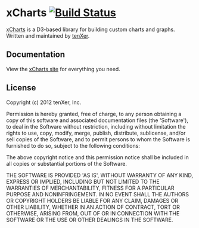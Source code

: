 # xCharts [![Build Status](https://secure.travis-ci.org/tenXer/xcharts.png?branch=master)](http://travis-ci.org/tenxer/xcharts)

[xCharts](http://tenxer.github.com/xcharts/) is a D3-based library for building custom charts and graphs. Written and
maintained by [tenXer](https://www.tenxer.com).

## Documentation

View the [xCharts site](http://tenxer.github.com/xcharts/) for everything you need.

## License

Copyright (c) 2012 tenXer, Inc.

Permission is hereby granted, free of charge, to any person obtaining a copy of this software and associated
documentation files (the 'Software'), to deal in the Software without restriction, including without limitation the
rights to use, copy, modify, merge, publish, distribute, sublicense, and/or sell copies of the Software, and to permit
persons to whom the Software is furnished to do so, subject to the following conditions:

The above copyright notice and this permission notice shall be included in all copies or substantial portions of the
Software.

THE SOFTWARE IS PROVIDED 'AS IS', WITHOUT WARRANTY OF ANY KIND, EXPRESS OR IMPLIED, INCLUDING BUT NOT LIMITED TO THE
WARRANTIES OF MERCHANTABILITY, FITNESS FOR A PARTICULAR PURPOSE AND NONINFRINGEMENT. IN NO EVENT SHALL THE AUTHORS OR
COPYRIGHT HOLDERS BE LIABLE FOR ANY CLAIM, DAMAGES OR OTHER LIABILITY, WHETHER IN AN ACTION OF CONTRACT, TORT OR
OTHERWISE, ARISING FROM, OUT OF OR IN CONNECTION WITH THE SOFTWARE OR THE USE OR OTHER DEALINGS IN THE SOFTWARE.

